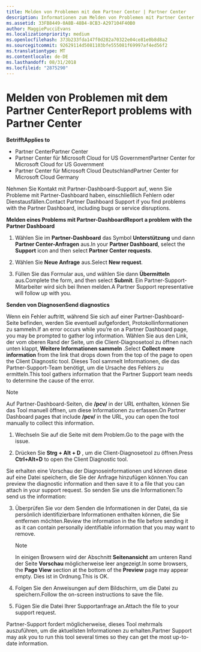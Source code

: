 ```yaml
---
title: Melden von Problemen mit dem Partner Center | Partner Center
description: Informationen zum Melden von Problemen mit Partner Center und zum Sammeln von Diagnoseinformationen für unser Support-Team.
ms.assetid: 33FB8449-0A8B-48B4-8CB3-A297104F40B0
author: MaggiePucciEvans
ms.localizationpriority: medium
ms.openlocfilehash: 373b233fda147f0d282a70322e04ce81e0b8d8a2
ms.sourcegitcommit: 92629114d5081103bfe555081f69997af4ed56f2
ms.translationtype: MT
ms.contentlocale: de-DE
ms.lasthandoff: 08/31/2018
ms.locfileid: "2875290"
---
```

# <a name="report-problems-with-partner-center"></a><span data-ttu-id="01a38-103">Melden von Problemen mit dem Partner Center</span><span class="sxs-lookup"><span data-stu-id="01a38-103">Report problems with Partner Center</span></span>

**<span data-ttu-id="01a38-104">Betrifft</span><span class="sxs-lookup"><span data-stu-id="01a38-104">Applies to</span></span>**

-  <span data-ttu-id="01a38-105">Partner Center</span><span class="sxs-lookup"><span data-stu-id="01a38-105">Partner Center</span></span>
-  <span data-ttu-id="01a38-106">Partner Center für Microsoft Cloud for US Government</span><span class="sxs-lookup"><span data-stu-id="01a38-106">Partner Center for Microsoft Cloud for US Government</span></span>
-  <span data-ttu-id="01a38-107">Partner Center für Microsoft Cloud Deutschland</span><span class="sxs-lookup"><span data-stu-id="01a38-107">Partner Center for Microsoft Cloud Germany</span></span>

<span data-ttu-id="01a38-108">Nehmen Sie Kontakt mit Partner-Dashboard-Support auf, wenn Sie Probleme mit Partner-Dashboard haben, einschließlich Fehlern oder Dienstausfällen.</span><span class="sxs-lookup"><span data-stu-id="01a38-108">Contact Partner Dashboard Support if you find problems with the Partner Dashboard, including bugs or service disruptions.</span></span>

**<span data-ttu-id="01a38-109">Melden eines Problems mit Partner-Dashboard</span><span class="sxs-lookup"><span data-stu-id="01a38-109">Report a problem with the Partner Dashboard</span></span>**

1.  <span data-ttu-id="01a38-110">Wählen Sie im **Partner-Dashboard** das Symbol **Unterstützung** und dann **Partner Center-Anfragen** aus.</span><span class="sxs-lookup"><span data-stu-id="01a38-110">In your **Partner Dashboard**, select the **Support** icon and then select **Partner Center requests**.</span></span>

2.  <span data-ttu-id="01a38-111">Wählen Sie **Neue Anfrage** aus.</span><span class="sxs-lookup"><span data-stu-id="01a38-111">Select **New request**.</span></span>

3.  <span data-ttu-id="01a38-112">Füllen Sie das Formular aus, und wählen Sie dann **Übermitteln** aus.</span><span class="sxs-lookup"><span data-stu-id="01a38-112">Complete the form, and then select **Submit**.</span></span> <span data-ttu-id="01a38-113">Ein Partner-Support-Mitarbeiter wird sich bei Ihnen melden.</span><span class="sxs-lookup"><span data-stu-id="01a38-113">A Partner Support representative will follow up with you.</span></span>

**<span data-ttu-id="01a38-114">Senden von Diagnosen</span><span class="sxs-lookup"><span data-stu-id="01a38-114">Send diagnostics</span></span>**

<span data-ttu-id="01a38-115">Wenn ein Fehler auftritt, während Sie sich auf einer Partner-Dashboard-Seite befinden, werden Sie eventuell aufgefordert, Protokollinformationen zu sammeln.</span><span class="sxs-lookup"><span data-stu-id="01a38-115">If an error occurs while you’re on a Partner Dashboard page, you may be prompted to gather log information.</span></span> <span data-ttu-id="01a38-116">Wählen Sie aus den Link, der vom oberen Rand der Seite, um die Client-Diagnosetool zu öffnen nach unten klappt, **Weitere Informationen sammeln** .</span><span class="sxs-lookup"><span data-stu-id="01a38-116">Select **Collect more information** from the link that drops down from the top of the page to open the Client Diagnostic tool.</span></span> <span data-ttu-id="01a38-117">Dieses Tool sammelt Informationen, die das Partner-Support-Team benötigt, um die Ursache des Fehlers zu ermitteln.</span><span class="sxs-lookup"><span data-stu-id="01a38-117">This tool gathers information that the Partner Support team needs to determine the cause of the error.</span></span> 

>[!NOTE]
><span data-ttu-id="01a38-118">Auf Partner-Dashboard-Seiten, die **/pcv/** in der URL enthalten, können Sie das Tool manuell öffnen, um diese Informationen zu erfassen.</span><span class="sxs-lookup"><span data-stu-id="01a38-118">On Partner Dashboard pages that include **/pcv/** in the URL, you can open the tool manually to collect this information.</span></span>

1.  <span data-ttu-id="01a38-119">Wechseln Sie auf die Seite mit dem Problem.</span><span class="sxs-lookup"><span data-stu-id="01a38-119">Go to the page with the issue.</span></span>

2.  <span data-ttu-id="01a38-120">Drücken Sie **Strg + Alt + D** , um die Client-Diagnosetool zu öffnen.</span><span class="sxs-lookup"><span data-stu-id="01a38-120">Press **Ctrl+Alt+D** to open the Client Diagnostic tool.</span></span>

<span data-ttu-id="01a38-121">Sie erhalten eine Vorschau der Diagnoseinformationen und können diese auf eine Datei speichern, die Sie der Anfrage hinzufügen können.</span><span class="sxs-lookup"><span data-stu-id="01a38-121">You can preview the diagnostic information and then save it to a file that you can attach in your support request.</span></span> <span data-ttu-id="01a38-122">So senden Sie uns die Informationen:</span><span class="sxs-lookup"><span data-stu-id="01a38-122">To send us the information:</span></span>

3.  <span data-ttu-id="01a38-123">Überprüfen Sie vor dem Senden die Informationen in der Datei, da sie persönlich identifizierbare Informationen enthalten können, die Sie entfernen möchten.</span><span class="sxs-lookup"><span data-stu-id="01a38-123">Review the information in the file before sending it as it can contain personally identifiable information that you may want to remove.</span></span> 

    >[!NOTE]
    ><span data-ttu-id="01a38-124">In einigen Browsern wird der Abschnitt **Seitenansicht** am unteren Rand der Seite **Vorschau** möglicherweise leer angezeigt.</span><span class="sxs-lookup"><span data-stu-id="01a38-124">In some browsers, the **Page View** section at the bottom of the **Preview** page may appear empty.</span></span> <span data-ttu-id="01a38-125">Dies ist in Ordnung.</span><span class="sxs-lookup"><span data-stu-id="01a38-125">This is OK.</span></span>

4.  <span data-ttu-id="01a38-126">Folgen Sie den Anweisungen auf dem Bildschirm, um die Datei zu speichern.</span><span class="sxs-lookup"><span data-stu-id="01a38-126">Follow the on-screen instructions to save the file.</span></span>

5.  <span data-ttu-id="01a38-127">Fügen Sie die Datei Ihrer Supportanfrage an.</span><span class="sxs-lookup"><span data-stu-id="01a38-127">Attach the file to your support request.</span></span>

<span data-ttu-id="01a38-128">Partner-Support fordert möglicherweise, dieses Tool mehrmals auszuführen, um die aktuellsten Informationen zu erhalten.</span><span class="sxs-lookup"><span data-stu-id="01a38-128">Partner Support may ask you to run this tool several times so they can get the most up-to-date information.</span></span>

